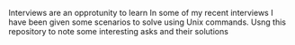 Interviews are an opprotunity to learn
In some of my recent interviews I have been given some scenarios to solve using Unix commands.
Usng this repository to note some interesting asks and their solutions
